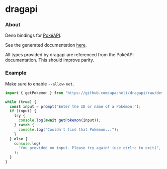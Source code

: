 # dragapi

### About

Deno bindings for [PokéAPI](https://pokeapi.co/).

See the generated documentation
[here](https://doc.deno.land/https/github.com/apacheli/dragapi/raw/dev/mod.ts).

All types provided by dragapi are referenced from the PokéAPI documentation.
This should improve parity.

### Example

Make sure to enable `--allow-net`.

```ts
import { getPokemon } from "https://github.com/apacheli/dragapi/raw/dev/mod.ts";

while (true) {
  const input = prompt("Enter the ID or name of a Pokémon:");
  if (input) {
    try {
      console.log(await getPokemon(input));
    } catch {
      console.log("Couldn't find that Pokémon...");
    }
  } else {
    console.log(
      "You provided no input. Please try again! (use ctrl+c to exit)",
    );
  }
}
```
